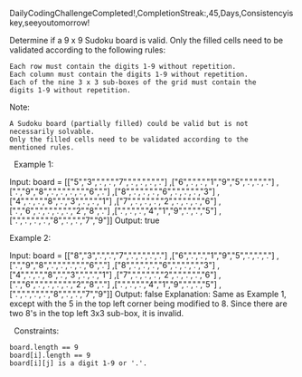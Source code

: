 DailyCodingChallengeCompleted!,CompletionStreak:,45,Days,Consistencyiskey,seeyoutomorrow!

Determine if a 9 x 9 Sudoku board is valid. Only the filled cells need to be validated according to the following rules:


	Each row must contain the digits 1-9 without repetition.
	Each column must contain the digits 1-9 without repetition.
	Each of the nine 3 x 3 sub-boxes of the grid must contain the digits 1-9 without repetition.


Note:


	A Sudoku board (partially filled) could be valid but is not necessarily solvable.
	Only the filled cells need to be validated according to the mentioned rules.


 
Example 1:

Input: board = 
[["5","3",".",".","7",".",".",".","."]
,["6",".",".","1","9","5",".",".","."]
,[".","9","8",".",".",".",".","6","."]
,["8",".",".",".","6",".",".",".","3"]
,["4",".",".","8",".","3",".",".","1"]
,["7",".",".",".","2",".",".",".","6"]
,[".","6",".",".",".",".","2","8","."]
,[".",".",".","4","1","9",".",".","5"]
,[".",".",".",".","8",".",".","7","9"]]
Output: true


Example 2:

Input: board = 
[["8","3",".",".","7",".",".",".","."]
,["6",".",".","1","9","5",".",".","."]
,[".","9","8",".",".",".",".","6","."]
,["8",".",".",".","6",".",".",".","3"]
,["4",".",".","8",".","3",".",".","1"]
,["7",".",".",".","2",".",".",".","6"]
,[".","6",".",".",".",".","2","8","."]
,[".",".",".","4","1","9",".",".","5"]
,[".",".",".",".","8",".",".","7","9"]]
Output: false
Explanation: Same as Example 1, except with the 5 in the top left corner being modified to 8. Since there are two 8's in the top left 3x3 sub-box, it is invalid.


 
Constraints:


	board.length == 9
	board[i].length == 9
	board[i][j] is a digit 1-9 or '.'.

